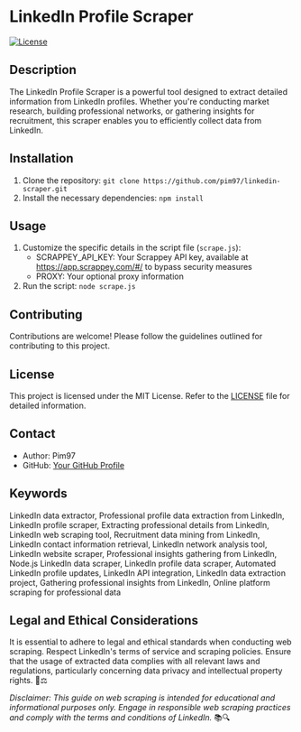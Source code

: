 # LinkedIn Profile Scraper

[![License](https://img.shields.io/badge/license-MIT-blue.svg)](LICENSE)

## Description

The LinkedIn Profile Scraper is a powerful tool designed to extract detailed information from LinkedIn profiles. Whether you're conducting market research, building professional networks, or gathering insights for recruitment, this scraper enables you to efficiently collect data from LinkedIn.

## Installation

1. Clone the repository: `git clone https://github.com/pim97/linkedin-scraper.git`
2. Install the necessary dependencies: `npm install`

## Usage

1. Customize the specific details in the script file (`scrape.js`):
   - SCRAPPEY_API_KEY: Your Scrappey API key, available at https://app.scrappey.com/#/ to bypass security measures
   - PROXY: Your optional proxy information
2. Run the script: `node scrape.js`

## Contributing

Contributions are welcome! Please follow the guidelines outlined for contributing to this project.

## License

This project is licensed under the MIT License. Refer to the [LICENSE](LICENSE) file for detailed information.

## Contact

- Author: Pim97
- GitHub: [Your GitHub Profile](https://github.com/pim97/)

## Keywords
LinkedIn data extractor, Professional profile data extraction from LinkedIn, LinkedIn profile scraper, Extracting professional details from LinkedIn, LinkedIn web scraping tool, Recruitment data mining from LinkedIn, LinkedIn contact information retrieval, LinkedIn network analysis tool, LinkedIn website scraper, Professional insights gathering from LinkedIn, Node.js LinkedIn data scraper, LinkedIn profile data scraper, Automated LinkedIn profile updates, LinkedIn API integration, LinkedIn data extraction project, Gathering professional insights from LinkedIn, Online platform scraping for professional data

## Legal and Ethical Considerations

It is essential to adhere to legal and ethical standards when conducting web scraping. Respect LinkedIn's terms of service and scraping policies. Ensure that the usage of extracted data complies with all relevant laws and regulations, particularly concerning data privacy and intellectual property rights. 🚫⚖️

*Disclaimer: This guide on web scraping is intended for educational and informational purposes only. Engage in responsible web scraping practices and comply with the terms and conditions of LinkedIn.* 📚🔍